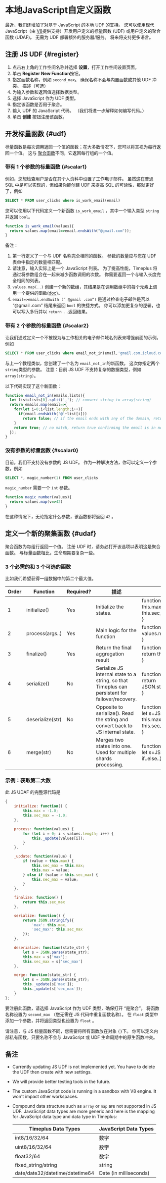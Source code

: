 # 本地JavaScript自定义函数

最近，我们还增加了对基于 JavaScript 的本地 UDF 的支持。 您可以使用现代 JavaScript（由 [V8](https://v8.dev/)提供支持）开发用户定义的标量函数 (UDF) 或用户定义的聚合函数 (UDAF)。 无需为 UDF 部署额外的服务器/服务。 将来将支持更多语言。

## 注册 JS UDF {#register}

1. 点击右上角的工作空间名称并选择 **设置**，打开工作空间设置页面。
2. 单击 **Register New Function**按钮。
3. 指定函数名称，例如 `second_max`。 确保名称不会与内置函数或其他 UDF 冲突。 描述（可选）
4. 为输入参数和返回值选择数据类型。
5. 选择 JavaScript 作为 UDF 类型。
6. 指定该函数是否用于聚合。
7. 输入 UDF 的 JavaScript 代码。 （我们将进一步解释如何编写代码。）
8. 单击 **创建** 按钮注册该函数。

## 开发标量函数 {#udf}

标量函数是每次调用返回一个值的函数；在大多数情况下，您可以将其视为每行返回一个值。 这与 [聚合函数](#udaf)不同，它返回每行组的一个值。



### 带有 1 个参数的标量函数 {#scalar1}

例如，您想检查用户是否在其个人资料中设置了工作电子邮件。 虽然这在普通 SQL 中是可以实现的，但如果你能创建 UDF 来提高 SQL 的可读性，那就更好了，例如

```SQL
SELECT * FROM user_clicks where is_work_email(email)
```

您可以使用以下代码定义一个新函数 `is_work_email` ，其中一个输入类型 `string` 并返回 `bool`。

```javascript
function is_work_email(values){
  return values.map(email=>email.endsWith("@gmail.com"));
}
```

备注：

1. 第一行定义了一个与 UDF 名称完全相同的函数。 参数的数量应与您在 UDF 表单中指定的数量相匹配。
2. 请注意，输入实际上是一个 JavaScript 列表。 为了提高性能，Timeplus 将通过将参数组合在一起来减少函数调用的次数。 你需要返回一个与输入长度完全相同的列表。
3. `values.map(..)` 创建一个新的数组，其结果是在调用数组中的每个元素上调用一个提供的函数([doc](https://developer.mozilla.org/en-US/docs/Web/JavaScript/Reference/Global_Objects/Array/map))。
4. `email=>email.endSwith (” @gmail .com”)` 是通过检查电子邮件是否以 “@gmail .com” 结尾来返回 `bool` 的快捷方式。 你可以添加更复杂的逻辑，也可以写入多行并以 `return ..`返回结果。

### 带有 2 个参数的标量函数 {#scalar2}

让我们通过定义一个不被视为与工作相关的电子邮件域名列表来增强前面的示例。 例如

```sql
SELECT * FROM user_clicks where email_not_in(email,'gmail.com,icloud.com,live.com')
```

与上一个教程类似，您创建了一个名为 `email_not_in`的新函数。 这次你指定两个 `string`类型的参数。 注意：目前 JS UDF 不支持复杂的数据类型，例如 `array(string)`。

以下代码实现了这个新函数：

```javascript
function email_not_in(emails,lists){
  let list=lists[0].split(','); // convert string to array(string)
  return emails.map(email=>{
    for(let i=0;i<list.length;i++){
      if(email.endsWith('@'+list[i]))
        return false; // if the email ends with any of the domain, return false, otherwise continue
    }                
    return true; // no match, return true confirming the email is in none of the provided domains
  });
}
```

### 没有参数的标量函数 {#scalar0}

目前，我们不支持没有参数的 JS UDF。 作为一种解决方法，你可以定义一个参数，例如

```SQL
SELECT *, magic_number(1) FROM user_clicks
```

`magic_number` 需要一个 `int` 参数。

```javascript
function magic_number(values){
  return values.map(v=>42)
}
```

在这种情况下，无论指定什么参数，该函数都将返回 `42` 。

## 定义一个新的聚集函数 {#udaf}

聚合函数为每组行返回一个值。 注册 UDF 时，请务必打开该选项以表明这是聚合函数。 与标量函数相比，生命周期要复杂一些。

### 3 个必需的和 3 个可选的函数

比如我们希望获得一组数据中的第二个最大值。

| Order | Function         | Required? | 描述                                                                                              | 示例                                                                                                                                  |
| ----- | ---------------- | --------- | ----------------------------------------------------------------------------------------------- | ----------------------------------------------------------------------------------------------------------------------------------- |
| 1     | initialize()     | Yes       | Initialize the states.                                                                          | function(){<br />this.max=-1.0;<br />this.sec_max=-1.0;<br />}                                                    |
| 2     | process(args..)  | Yes       | Main logic for the function                                                                     | function(values){<br />values.map(..)<br />}                                                                            |
| 3     | finalize()       | Yes       | Return the final aggregation result                                                             | function(){<br />return this.sec_max<br />}                                                                             |
| 4     | serialize()      | No        | Serialize JS internal state to a string, so that Timeplus can persistent for failover/recovery. | function(){<br />return JSON.stringify({'max':this.max,'sec_max':this.sec_max})<br />}                                |
| 5     | deserialize(str) | No        | Opposite to serialize(). Read the string and convert back to JS internal state.                 | function(str){<br />let s=JSON.parse(str);<br />this.max=s['max'];<br />this.sec_max=s['sec_max'];<br />} |
| 6     | merge(str)       | No        | Merges two states into one. Used for multiple shards processing.                                | function(str){<br />let s=JSON.parse(str);<br />if..else..}                                                             |



### 示例：获取第二大数

此 JS UDAF 的完整源代码是

```javascript
{
    initialize: function() {
        this.max = -1.0;
        this.sec_max = -1.0;
    },

    process: function(values) {
        for (let i = 0; i < values.length; i++) {
            this._update(values[i]);
        }
    },

    _update: function(value) {
        if (value > this.max) {
            this.sec_max = this.max;
            this.max = value;
        } else if (value > this.sec_max) {
            this.sec_max = value;
        }
    },

    finalize: function() {
        return this.sec_max
    },

    serialize: function() {
        return JSON.stringify({
            'max': this.max,
            'sec_max': this.sec_max
        });
    },

    deserialize: function(state_str) {
        let s = JSON.parse(state_str);
        this.max = s['max'];
        this.sec_max = s['sec_max']
    },

    merge: function(state_str) {
        let s = JSON.parse(state_str);
        this._update(s['max']);
        this._update(s['sec_max']);
    }
};
```

要注册此函数，请选择 JavaScript 作为 UDF 类型，确保打开 “是聚合”。 将函数名称设置为 `second_max` （您无需在 JS 代码中重复函数名称）。 在 `float` 类型中添加一个参数，并将返回类型也设置为 `float` 。

请注意，与 JS 标量函数不同，您需要将所有函数放在对象 `{}`下。 你可以定义内部私有函数，只要名称不会与 JavaScript 或 UDF 生命周期中的原生函数冲突。



## 备注

* Currently updating JS UDF is not implemented yet. You have to delete the UDF then create with new settings.

* We will provide better testing tools in the future.

* The custom JavaScript code is running in a sandbox with V8 engine. It won't impact other workspaces.

* Compound data structure such as `array` or `map` are not supported in JS UDF. JavaScript data types are more generic and here is the mapping for JavaScript data type and data type in Timeplus:

  | Timeplus Data Types             | JavaScript Data Types   |
  | ------------------------------- | ----------------------- |
  | int8/16/32/64                   | 数字                      |
  | uint8/16/32/64                  | 数字                      |
  | float32/64                      | 数字                      |
  | fixed_string/string             | string                  |
  | date/date32/datetime/datetime64 | Date  (in milliseconds) |

  

